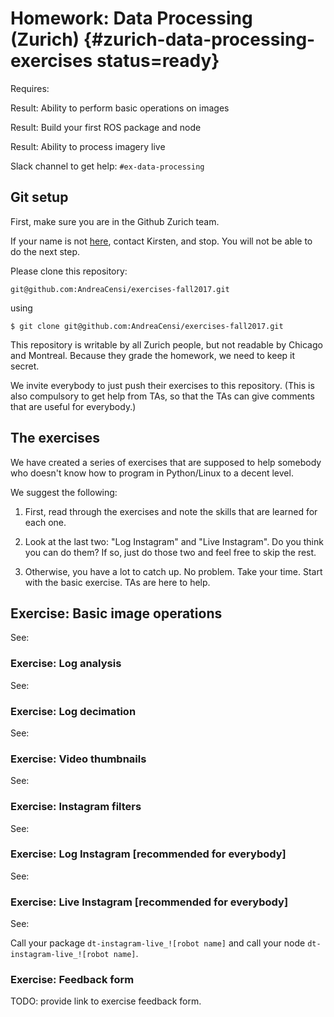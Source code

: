 # Homework: Data Processing (Zurich) {#zurich-data-processing-exercises status=ready}

<div class='requirements' markdown='1'>

Requires: [](#introduction_to_ros)

Result: Ability to perform basic operations on images

Result: Build your first ROS package and node

Result: Ability to process imagery live

</div>

Slack channel to get help: `#ex-data-processing`


## Git setup

First, make sure you are in the Github Zurich team.

If your name is not [here](https://github.com/orgs/duckietown/teams/zurich/members),
contact Kirsten, and stop. You will not be able to do the next step.


Please clone this repository:

    git@github.com:AndreaCensi/exercises-fall2017.git

using

    $ git clone git@github.com:AndreaCensi/exercises-fall2017.git


This repository is writable by all Zurich people, but not readable by Chicago
and Montreal. Because they grade the homework, we need to keep it secret.

We invite everybody to just push their exercises to this repository.
(This is also compulsory to get help from TAs, so that the TAs can give comments
that are useful for everybody.)


## The exercises

We have created a series of exercises that are supposed to help somebody who
doesn't know how to program in Python/Linux to a decent level.

We suggest the following:

1. First, read through the exercises and note the skills that are learned for each one.

2. Look at the last two: "Log Instagram" and "Live Instagram". Do you think you can do them?
   If so, just do those two and feel free to skip the rest.

3. Otherwise, you have a lot to catch up. No problem. Take your time. Start with the basic
   exercise. TAs are here to help.

## Exercise: Basic image operations

See: [](#exercise-specifications)

### Exercise: Log analysis

See: [](#exercise-bag-analysis)

### Exercise: Log decimation

See: [](#exercise-bag-in-out)

### Exercise: Video thumbnails

See: [](#exercise-bag-images)

### Exercise: Instagram filters

See: [](#exercise-instagram)

### Exercise: Log Instagram [recommended for everybody]

See: [](#exercise-bag-mirror)

### Exercise: Live Instagram [recommended for everybody]

See: [](#exercise-instagram-live)

Call your package `dt-instagram-live_![robot name]` and call your node `dt-instagram-live_![robot name]`.

### Exercise: Feedback form

TODO: provide link to exercise feedback form.
